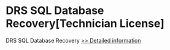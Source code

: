 # DRS SQL Database Recovery[Technician License]
DRS SQL Database Recovery
[>> Detailed information](https://secure.shareit.com/shareit/product.html?productid=301004385&affiliateid=200057808)